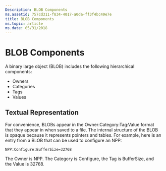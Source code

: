 ```yaml
---
Description: BLOB Components
ms.assetid: 757cd311-f834-4017-a0da-ff3f4bc49e7e
title: BLOB Components
ms.topic: article
ms.date: 05/31/2018
---
```


# BLOB Components

A binary large object (BLOB) includes the following hierarchical components:

-   Owners
-   Categories
-   Tags
-   Values

## Textual Representation

For convenience, BLOBs appear in the Owner:Category:Tag:Value format that they appear in when saved to a file. The internal structure of the BLOB is opaque because it represents pointers and tables. For example, here is an entry from a BLOB that can be used to configure an NPP:

``` syntax
NPP:Configure:BufferSize=32768
```

The Owner is NPP. The Category is Configure, the Tag is BufferSize, and the Value is 32768.

 

 




